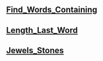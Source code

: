 ## [Find_Words_Containing](https://leetcode.com/problems/find-words-containing-character/)


## [Length_Last_Word](https://leetcode.com/problems/length-of-last-word/description/)


## [Jewels_Stones](https://leetcode.com/problems/jewels-and-stones/description/)